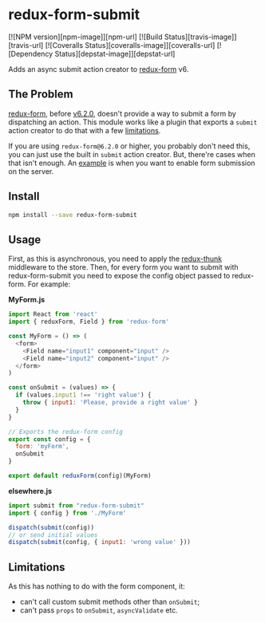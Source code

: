 # redux-form-submit

[![NPM version][npm-image]][npm-url]
[![Build Status][travis-image]][travis-url]
[![Coveralls Status][coveralls-image]][coveralls-url]
[![Dependency Status][depstat-image]][depstat-url]

Adds an async submit action creator to [redux-form](https://github.com/erikras/redux-form) v6.

## The Problem

[redux-form](https://github.com/erikras/redux-form), before [v6.2.0](https://github.com/erikras/redux-form/releases/tag/v6.2.0), doesn't provide a way to submit a form by dispatching an action. This module works like a plugin that exports a `submit` action creator to do that with a few [limitations](#limitations).

If you are using `redux-form@6.2.0` or higher, you probably don't need this, you can just use the built in `submit` action creator. But, there're cases when that isn't enough. An [example](https://github.com/diegohaz/arc/blob/179458033e737eb833521cfbdddbedc4da2f0466/src/containers/SamplePage.js) is when you want to enable form submission on the server.

## Install

```sh
npm install --save redux-form-submit
```

## Usage

First, as this is asynchronous, you need to apply the [redux-thunk](https://github.com/gaearon/redux-thunk) middleware to the store. Then, for every form you want to submit with redux-form-submit you need to expose the config object passed to redux-form. For example:

**MyForm.js**
```js
import React from 'react'
import { reduxForm, Field } from 'redux-form'

const MyForm = () => (
  <form>
    <Field name="input1" component="input" />
    <Field name="input2" component="input" />
  </form>
)

const onSubmit = (values) => {
  if (values.input1 !== 'right value') {
    throw { input1: 'Please, provide a right value' }
  }
}

// Exports the redux-form config
export const config = {
  form: 'myForm',
  onSubmit
}

export default reduxForm(config)(MyForm)
```

**elsewhere.js**
```js
import submit from "redux-form-submit"
import { config } from './MyForm'

dispatch(submit(config))
// or send initial values
dispatch(submit(config, { input1: 'wrong value' }))
```

## Limitations

As this has nothing to do with the form component, it:
 - can't call custom submit methods other than `onSubmit`;
 - can't pass `props` to `onSubmit`, `asyncValidate` etc.
